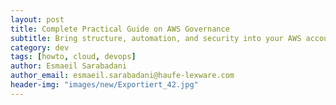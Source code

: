 ```yaml
---
layout: post
title: Complete Practical Guide on AWS Governance
subtitle: Bring structure, automation, and security into your AWS accounts in your enterprise
category: dev
tags: [howto, cloud, devops]
author: Esmaeil Sarabadani
author_email: esmaeil.sarabadani@haufe-lexware.com
header-img: "images/new/Exportiert_42.jpg"
---
```

